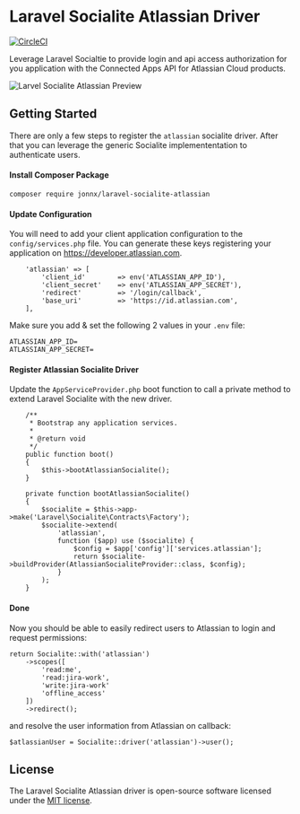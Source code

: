 # Laravel Socialite Atlassian Driver

[![CircleCI](https://circleci.com/gh/Jonnx/laravel-socialite-atlassian/tree/master.svg?style=svg)](https://circleci.com/gh/Jonnx/laravel-socialite-atlassian/tree/master)

Leverage Laravel Socialtie to provide login and api access authorization for you application with the Connected Apps API for Atlassian Cloud products. 

![Larvel Socialite Atlassian Preview](https://github.com/jonnx/laravel-socialite-atlassian/preview.gif)

## Getting Started

There are only a few steps to register the ```atlassian``` socialite driver. After that you can leverage the generic Socialite implemententation to authenticate users.

#### Install Composer Package
```
composer require jonnx/laravel-socialite-atlassian
```

#### Update Configuration
You will need to add your client application configuration to the `config/services.php` file. You can generate these keys registering
your application on https://developer.atlassian.com.

```
    'atlassian' => [
        'client_id'        => env('ATLASSIAN_APP_ID'),
        'client_secret'    => env('ATLASSIAN_APP_SECRET'),
        'redirect'         => '/login/callback',
        'base_uri'         => 'https://id.atlassian.com',
    ],
```

Make sure you add & set the following 2 values in your ```.env``` file:
```
ATLASSIAN_APP_ID=
ATLASSIAN_APP_SECRET=
```

#### Register Atlassian Socialite Driver
Update the ```AppServiceProvider.php``` boot function to call a private method to extend Laravel Socialite with the new driver.

```
    /**
     * Bootstrap any application services.
     *
     * @return void
     */
    public function boot()
    {
        $this->bootAtlassianSocialite();
    }

    private function bootAtlassianSocialite()
    {
        $socialite = $this->app->make('Laravel\Socialite\Contracts\Factory');
        $socialite->extend(
            'atlassian',
            function ($app) use ($socialite) {
                $config = $app['config']['services.atlassian'];
                return $socialite->buildProvider(AtlassianSocialiteProvider::class, $config);
            }
        );
    }
```

#### Done
Now you should be able to easily redirect users to Atlassian to login and request permissions:

```
return Socialite::with('atlassian')
    ->scopes([
        'read:me', 
        'read:jira-work', 
        'write:jira-work' 
        'offline_access'
    ])
    ->redirect();
```

and resolve the user information from Atlassian on callback:

```
$atlassianUser = Socialite::driver('atlassian')->user();
```

## License

The Laravel Socialite Atlassian driver is open-source software licensed under the [MIT license](https://opensource.org/licenses/MIT).